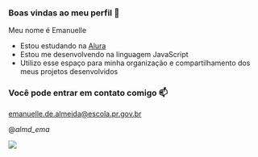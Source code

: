 ### Boas vindas ao meu perfil 💙

Meu nome é Emanuelle 

 -  Estou estudando na [Alura](https://www.alura.com.br)
 -  Estou me desenvolvendo na linguagem JavaScript
 -  Utilizo esse espaço para minha organização e compartilhamento dos meus projetos desenvolvidos

 ### Você pode entrar em contato comigo 📫

  emanuelle.de.almeida@escola.pr.gov.br
 
  @_almd_ema_

![](https://media.tenor.com/baK48dhIt_gAAAAC/hahah-smile.gif)
 
